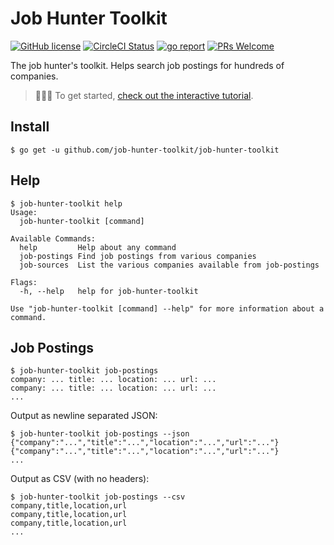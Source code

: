 # Job Hunter Toolkit

[![GitHub license](https://img.shields.io/badge/license-MIT-blue.svg)](https://github.com/job-hunter-toolkit/job-hunter-toolkit/blob/master/LICENSE)
[![CircleCI Status](https://circleci.com/gh/job-hunter-toolkit/job-hunter-toolkit.svg?style=shield&circle-token=:circle-token)](https://circleci.com/gh/job-hunter-toolkit/job-hunter-toolkit)
[![go report](https://goreportcard.com/badge/github.com/job-hunter-toolkit/job-hunter-toolkit)](https://github.com/job-hunter-toolkit/job-hunter-toolkit/pulls)
[![PRs Welcome](https://img.shields.io/badge/PRs-welcome-brightgreen.svg)](https://github.com/job-hunter-toolkit/job-hunter-toolkit/pulls)

The job hunter's toolkit. Helps search job postings for hundreds of companies.

> 👩🏽‍💻 To get started, [check out the interactive tutorial](https://www.katacoda.com/picat/scenarios/job-hunter-toolkit).

## Install

```console
$ go get -u github.com/job-hunter-toolkit/job-hunter-toolkit
```

## Help

```console
$ job-hunter-toolkit help
Usage:
  job-hunter-toolkit [command]

Available Commands:
  help         Help about any command
  job-postings Find job postings from various companies
  job-sources  List the various companies available from job-postings

Flags:
  -h, --help   help for job-hunter-toolkit

Use "job-hunter-toolkit [command] --help" for more information about a command.
```

## Job Postings

```console
$ job-hunter-toolkit job-postings
company: ... title: ... location: ... url: ...
company: ... title: ... location: ... url: ...
...
```

Output as newline separated JSON:

```console
$ job-hunter-toolkit job-postings --json
{"company":"...","title":"...","location":"...","url":"..."}
{"company":"...","title":"...","location":"...","url":"..."}
...
```

Output as CSV (with no headers):

```console
$ job-hunter-toolkit job-postings --csv
company,title,location,url
company,title,location,url
company,title,location,url
...
```
